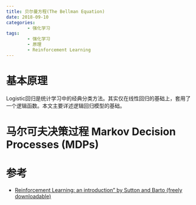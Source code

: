 ```yaml
---
title: 贝尔曼方程(The Bellman Equation)
date: 2018-09-10 
categories: 
		- 强化学习
tags:  
		- 强化学习
		- 原理
		- Reinforcement Learning
---
```

# 基本原理
Logistic回归是统计学习中的经典分类方法。其实仅在线性回归的基础上，套用了一个逻辑函数。本文主要详述逻辑回归模型的基础。



# 马尔可夫决策过程 Markov Decision Processes (MDPs)



# 参考
 - [Reinforcement Learning: an introduction” by Sutton and Barto (freely downloadable)](http://incompleteideas.net/book/the-book-2nd.html)